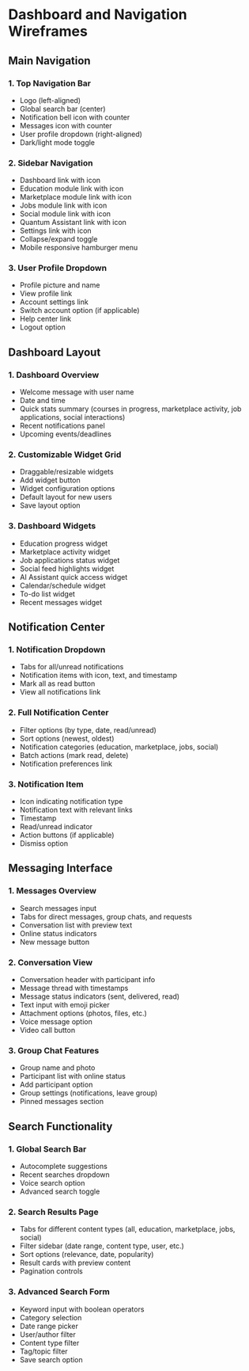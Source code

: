 # Dashboard and Navigation Wireframes

## Main Navigation

### 1. Top Navigation Bar
- Logo (left-aligned)
- Global search bar (center)
- Notification bell icon with counter
- Messages icon with counter
- User profile dropdown (right-aligned)
- Dark/light mode toggle

### 2. Sidebar Navigation
- Dashboard link with icon
- Education module link with icon
- Marketplace module link with icon
- Jobs module link with icon
- Social module link with icon
- Quantum Assistant link with icon
- Settings link with icon
- Collapse/expand toggle
- Mobile responsive hamburger menu

### 3. User Profile Dropdown
- Profile picture and name
- View profile link
- Account settings link
- Switch account option (if applicable)
- Help center link
- Logout option

## Dashboard Layout

### 1. Dashboard Overview
- Welcome message with user name
- Date and time
- Quick stats summary (courses in progress, marketplace activity, job applications, social interactions)
- Recent notifications panel
- Upcoming events/deadlines

### 2. Customizable Widget Grid
- Draggable/resizable widgets
- Add widget button
- Widget configuration options
- Default layout for new users
- Save layout option

### 3. Dashboard Widgets
- Education progress widget
- Marketplace activity widget
- Job applications status widget
- Social feed highlights widget
- AI Assistant quick access widget
- Calendar/schedule widget
- To-do list widget
- Recent messages widget

## Notification Center

### 1. Notification Dropdown
- Tabs for all/unread notifications
- Notification items with icon, text, and timestamp
- Mark all as read button
- View all notifications link

### 2. Full Notification Center
- Filter options (by type, date, read/unread)
- Sort options (newest, oldest)
- Notification categories (education, marketplace, jobs, social)
- Batch actions (mark read, delete)
- Notification preferences link

### 3. Notification Item
- Icon indicating notification type
- Notification text with relevant links
- Timestamp
- Read/unread indicator
- Action buttons (if applicable)
- Dismiss option

## Messaging Interface

### 1. Messages Overview
- Search messages input
- Tabs for direct messages, group chats, and requests
- Conversation list with preview text
- Online status indicators
- New message button

### 2. Conversation View
- Conversation header with participant info
- Message thread with timestamps
- Message status indicators (sent, delivered, read)
- Text input with emoji picker
- Attachment options (photos, files, etc.)
- Voice message option
- Video call button

### 3. Group Chat Features
- Group name and photo
- Participant list with online status
- Add participant option
- Group settings (notifications, leave group)
- Pinned messages section

## Search Functionality

### 1. Global Search Bar
- Autocomplete suggestions
- Recent searches dropdown
- Voice search option
- Advanced search toggle

### 2. Search Results Page
- Tabs for different content types (all, education, marketplace, jobs, social)
- Filter sidebar (date range, content type, user, etc.)
- Sort options (relevance, date, popularity)
- Result cards with preview content
- Pagination controls

### 3. Advanced Search Form
- Keyword input with boolean operators
- Category selection
- Date range picker
- User/author filter
- Content type filter
- Tag/topic filter
- Save search option
